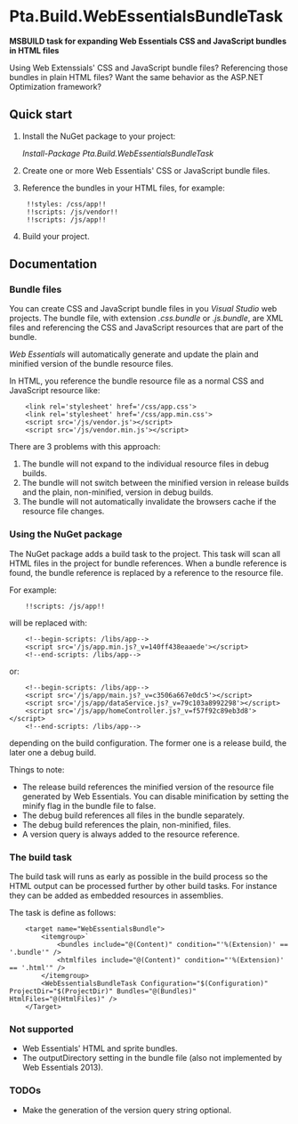 Pta.Build.WebEssentialsBundleTask
=================================

**MSBUILD task for expanding Web Essentials CSS and JavaScript bundles in HTML files**

Using Web Extenssials' CSS and JavaScript bundle files?
Referencing those bundles in plain HTML files?
Want the same behavior as the ASP.NET Optimization framework?

## Quick start
1. Install the NuGet package to your project:

	_Install-Package Pta.Build.WebEssentialsBundleTask_

2. Create one or more Web Essentials' CSS or JavaScript bundle files.
3. Reference the bundles in your HTML files, for example:

	    !!styles: /css/app!!
	    !!scripts: /js/vendor!!
	    !!scripts: /js/app!!

4. Build your project.

## Documentation

### Bundle files

You can create CSS and JavaScript bundle files in you _Visual Studio_ web projects. The bundle file, with extension
_.css.bundle_ or _.js.bundle_, are XML files and referencing the CSS and JavaScript resources that are part of the bundle.

_Web Essentials_ will automatically generate and update the plain and minified version of the bundle resource files.

In HTML, you reference the bundle resource file as a normal CSS and JavaScript resource like:

	    <link rel='stylesheet' href='/css/app.css'>
	    <link rel='stylesheet' href='/css/app.min.css'>
	    <script src='/js/vendor.js'></script>
	    <script src='/js/vendor.min.js'></script>

There are 3 problems with this approach:

1. The bundle will not expand to the individual resource files in debug builds.
2. The bundle will not switch between the minified version in release builds and the plain, non-minified, version in debug builds.
3. The bundle will not automatically invalidate the browsers cache if the resource file changes.

### Using the NuGet package

The NuGet package adds a build task to the project. This task will scan all HTML files in the project for bundle references.
When a bundle reference is found, the bundle reference is replaced by a reference to the resource file.

For example:

	    !!scripts: /js/app!!

will be replaced with:

	    <!--begin-scripts: /libs/app-->
	    <script src='/js/app.min.js?_v=140ff438eaaede'></script>
	    <!--end-scripts: /libs/app-->

or:

	    <!--begin-scripts: /libs/app-->
	    <script src='/js/app/main.js?_v=c3506a667e0dc5'></script>
	    <script src='/js/app/dataService.js?_v=79c103a8992298'></script>
	    <script src='/js/app/homeController.js?_v=f57f92c89eb3d8'></script>
	    <!--end-scripts: /libs/app-->

depending on the build configuration. The former one is a release build, the later one a debug build.

Things to note:

* The release build references the minified version of the resource file generated by Web Essentials.
  You can disable minification by setting the minify flag in the bundle file to false.
* The debug build references all files in the bundle separately.
* The debug build references the plain, non-minified, files.
* A version query is always added to the resource reference.

### The build task

The build task will runs as early as possible in the build process so the HTML output can be processed further by other build tasks. For instance they can be added as embedded resources in assemblies.

The task is define as follows:

	    <target name="WebEssentialsBundle">
	        <itemgroup>`
	            <bundles include="@(Content)" condition="'%(Extension)' == '.bundle'" />
	            <htmlfiles include="@(Content)" condition="'%(Extension)' == '.html'" />
	        </itemgroup>
	        <WebEssentialsBundleTask Configuration="$(Configuration)" ProjectDir="$(ProjectDir)" Bundles="@(Bundles)" HtmlFiles="@(HtmlFiles)" />
	    </Target>


### Not supported

* Web Essentials' HTML and sprite bundles.
* The outputDirectory setting in the bundle file (also not implemented by Web Essentials 2013).

### TODOs			

* Make the generation of the version query string optional.
